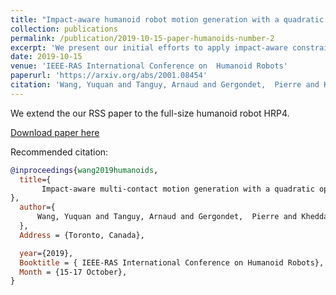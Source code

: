 ```yaml
---
title: "Impact-aware humanoid robot motion generation with a quadratic optimization controller"
collection: publications
permalink: /publication/2019-10-15-paper-humanoids-number-2
excerpt: 'We present our initial efforts to apply impact-aware constraints for a floating-base robot.'
date: 2019-10-15
venue: 'IEEE-RAS International Conference on  Humanoid Robots'
paperurl: 'https://arxiv.org/abs/2001.08454'
citation: 'Wang, Yuquan and Tanguy, Arnaud and Gergondet,  Pierre and Kheddar,  Abderrahmane. (2019). &quot;Impact-aware humanoid robot motion generation with a quadratic optimization controller Number 2.&quot; <i> IEEE-RAS International Conference on Humanoid Robots</i>. 1(3).'
---
```

We extend the our RSS paper to the full-size humanoid robot HRP4.


[Download paper here](https://arxiv.org/pdf/2001.08454.pdf)

Recommended citation:
```bib
@inproceedings{wang2019humanoids,
  title={
	   Impact-aware multi-contact motion generation with a quadratic optimization controller
},
  author={
	  Wang, Yuquan and Tanguy, Arnaud and Gergondet,  Pierre and Kheddar,  Abderrahmane
  },
  Address = {Toronto, Canada},

  year={2019},
  Booktitle = { IEEE-RAS International Conference on Humanoid Robots},
  Month = {15-17 October},
} 
```

